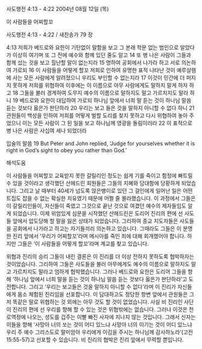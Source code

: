 사도행전 4:13 - 4:22 
2004년 08월 12일 (목)

이 사람들을 어찌할꼬



사도행전 4:13 - 4:22 / 새찬송가 79 장


4:13 저희가 베드로와 요한이 기탄없이 말함을 보고 그 본래 학문 없는 범인으로 알았다가 이상히 여기며 또 그 전에 예수와 함께 있던 줄도 알고 14 또 병 나은 사람이 그들과 함께 섰는 것을 보고 힐난할 말이 없는지라 15 명하여 공회에서 나가라 하고 서로 의논하여 가로되 16 이 사람들을 어떻게 할꼬 저희로 인하여 유명한 표적 나타난 것이 예루살렘에 사는 모든 사람에게 알려졌으니 우리도 부인할 수 없는지라 17 이것이 민간에 더 퍼지지 못하게 저희를 위협하여 이후에는 이 이름으로 아무 사람에게도 말하지 말게 하자 하고 18 그들을 불러 경계하여 도무지 예수의 이름으로 말하지도 말고 가르치지도 말라 하니 19 베드로와 요한이 대답하여 가로되 하나님 앞에서 너희 말 듣는 것이 하나님 말씀 듣는 것보다 옳은가 판단하라 20 우리는 보고 들은 것을 말하지 아니할 수 없다 하니 21 관원들이 백성을 인하여 저희를 어떻게 벌할 도리를 찾지 못하고 다시 위협하여 놓아 주었으니 이는 모든 사람이 그 된 일을 보고 하나님께 영광을 돌림이러라 22 이 표적으로 병 나은 사람은 사십여 세나 되었더라 

입술의 말씀 
19 But Peter and John replied, ‘Judge for yourselves whether it is right in God’s sight to obey you rather than God.’

해석도움





이 사람들을 어찌할꼬 
교육받지 못한 갈릴리인 정도는 쉽게 기를 죽이고 함정에 빠트릴 수 있을 것이라고 생각했던 산헤드린 회원들은 그들의 지혜와 담대함에 당황하게 되었습니다. 그리고 날 때부터 40세가 넘도록 앉은뱅이로 있던 그 걸인에게 일어난 일은 어떤 트집도 잡을 수 없는 확실한 치유였기 때문에 어쩔 줄 몰라했습니다. 이 과정에서 그들은 이 갈릴리인들이, 자신들이 죽였고 그것으로 끝난 것으로 여겼던 예수의 제자들임도 알게 되었습니다. 이제 위엄있게 심문을 시작했던 산헤드린은 도리어 진리의 편에 선 사도들 앞에서 압도당해 할 말을 잃은 상태가 되었습니다. 그리하여 종교 지도자들은 사도들을 공회에서 나가라고 하고는 자기들끼리 의논하고 있습니다. 그때라도 그들은 이 분명한 진리 앞에서 ‘우리가 어찌할꼬’라며 메시아를 죽인 죄에 대해 회개했어야 합니다. 하지만 그들은 ‘이 사람들을 어떻게 할꼬’라며 계교를 찾고 있습니다.  

위협과 진리의 승리 
그들이 내린 결론은 이 진리를 더 이상 전하지 못하도록 협박하자는 것이었습니다. 그리하여 그들은 사도들을 불러 아무에게도 예수의 이름으로 말하지도 말고 가르치지도 말라고 엄하게 협박했습니다. 그러나 베드로와 요한은 도리어 그들을 향해 ‘하나님 앞에서 너희 말을 듣는 것이 하나님 말씀 듣는 것보다 옳은가 판단하라’고 도전합니다. 그리고 ‘우리는 보고들은 것을 말하지 아니할 수 없다’라며 이 진리가 자신들에게 몸소 체험된 진리임을 선포합니다. 이 담대하고도 정당한 항변 앞에서 관원들은 그저 똑같은 말로 위협하는 것 외에는 아무 것도 할 것이 없었습니다. 사실 비 진리인 사단이 진리의 편에 선 우리를 향해 할 수 있는 것은 위협밖에는 없습니다. 그러나 이것은 천로역정에 나오는, 성도를 겁주는 이빨 빠진 사자에 지나지 않는 것입니다. 그래서 신자는 이들을 향해 ‘사망아 너의 쏘는 것이 어디 있느냐 사망아 너의 이기는 것이 어디 있느냐 우리 주 예수 그리스도로 말미암아 우리에게 이김을 주시는 하나님께 감사하노라’(고전15:55-57)고 선포할 수 있습니다. 비 진리의 협박은 진리 앞에서 무력할 뿐입니다.